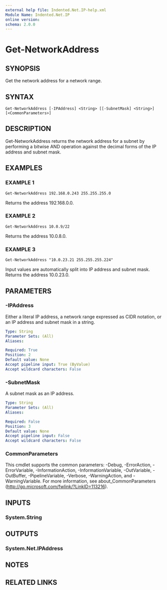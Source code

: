 ```yaml
---
external help file: Indented.Net.IP-help.xml
Module Name: Indented.Net.IP
online version:
schema: 2.0.0
---
```


# Get-NetworkAddress

## SYNOPSIS
Get the network address for a network range.

## SYNTAX

```
Get-NetworkAddress [-IPAddress] <String> [[-SubnetMask] <String>] [<CommonParameters>]
```

## DESCRIPTION
Get-NetworkAddress returns the network address for a subnet by performing a bitwise AND operation against the decimal forms of the IP address and subnet mask.

## EXAMPLES

### EXAMPLE 1
```
Get-NetworkAddress 192.168.0.243 255.255.255.0
```

Returns the address 192.168.0.0.

### EXAMPLE 2
```
Get-NetworkAddress 10.0.9/22
```

Returns the address 10.0.8.0.

### EXAMPLE 3
```
Get-NetworkAddress "10.0.23.21 255.255.255.224"
```

Input values are automatically split into IP address and subnet mask.
Returns the address 10.0.23.0.

## PARAMETERS

### -IPAddress
Either a literal IP address, a network range expressed as CIDR notation, or an IP address and subnet mask in a string.

```yaml
Type: String
Parameter Sets: (All)
Aliases:

Required: True
Position: 2
Default value: None
Accept pipeline input: True (ByValue)
Accept wildcard characters: False
```

### -SubnetMask
A subnet mask as an IP address.

```yaml
Type: String
Parameter Sets: (All)
Aliases:

Required: False
Position: 3
Default value: None
Accept pipeline input: False
Accept wildcard characters: False
```

### CommonParameters
This cmdlet supports the common parameters: -Debug, -ErrorAction, -ErrorVariable, -InformationAction, -InformationVariable, -OutVariable, -OutBuffer, -PipelineVariable, -Verbose, -WarningAction, and -WarningVariable.
For more information, see about_CommonParameters (http://go.microsoft.com/fwlink/?LinkID=113216).

## INPUTS

### System.String
## OUTPUTS

### System.Net.IPAddress
## NOTES

## RELATED LINKS
